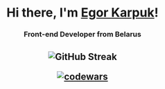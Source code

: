 <h1 align="center">Hi there, I'm <a href="https://www.linkedin.com/in/karpuk-egor/" target="_blank">Egor Karpuk</a>!</h1>
<h3 align="center">Front-end Developer from Belarus</h3>

<h2 align="center">
  
![GitHub Streak](https://streak-stats.demolab.com/?user=Pikadorius&theme=dark)

[![codewars](https://www.codewars.com/users/Pikadorius/badges/large)](https://www.codewars.com/users/Pikadorius)
  
</h2>
